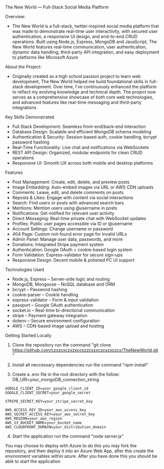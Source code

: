 The New World — Full-Stack Social Media Platform

Overview:
  - The New World is a full-stack, twitter-inspired social media platform that was made to demonstrate real-time user interactivity, with secured user authentication, a responsive UI design, and end-to-end CRUD operations. Built using Node.js, Express, MongoDB and JavaScript, The New World features real-time communication, user authentication, dynamic data handling, third-party API integration, and easy deployment to platforms like Microsoft Azure

About the Project:
  - Originally created as a high school passion project to learn web development, The New World helped me build foundational skills in full-stack development. Over time, I've continuously enhanced the platform to reflect my evolving knowledge and technical depth. The project now serves as a comprehensive showcase of both core web technologies, and advanced features like real-time messaging and third-party integrations

Key Skills Demonstrated
  - Full Stack Development: Seamless front-end/back-end interaction
  - Database Design: Scalable and efficient MongoDB schema modeling
  - Authentication & Security: Session-based auth, cookie handling, bcrypt password hashing
  - Real-Time Functionality: Live chat and notifications via WebSockets
  - REST API Design: Organized, modular endpoints for clean CRUD operations
  - Responsive UI: Smooth UX across both mobile and desktop platforms

Features
  - Post Management: Create, edit, delete, and preview posts
  - Image Embedding: Auto-embed images via URL or AWS CDN uploads
  - Comments: Leave, edit, and delete comments on posts
  - Reposts & Likes: Engage with content via social interactions
  - Search: Find users or posts with advanced search bars
  - Mentions: Mention users using @username in posts
  - Notifications: Get notified for relevant user activity
  - Direct Messaging: Real-time private chat with WebSocket updates
  - Profiles: Public user pages accessible via ID or @username
  - Account Settings: Change username or password
  - 404 Page: Custom not-found error page for invalid URLs
  - Admin Panel: Manage user data, passwords, and more
  - Donations: Integrated Stripe payment system
  - Authentication: Google OAuth + cookie-based login system
  - Form Validation: Express-validator for secure sign-ups
  - Responsive Design: Decent mobile & polished PC UI support

Technologies Used
  - Node.js, Express – Server-side logic and routing
  - MongoDB, Mongoose – NoSQL database and ORM
  - bcrypt – Password hashing
  - cookie-parser – Cookie handling
  - express-validator – Form & input validation
  - passport – Google OAuth authentication
  - socket.io – Real-time bi-directional communication
  - stripe – Payment gateway integration
  - dotenv – Secure environment configuration
  - AWS – CDN-based image upload and hosting

Getting Started Locally
  1) Clone the repository
    run the command "git clone https://github.com/czxzcxczxzxccxzzcxzxczcxzxczcx/TheNewWorld.git"

  2) Install all neccessary dependencies
    run the command "npm install"

  3) Create a .env file in the root directory with the follow:
    DB_URI=your_mongoDB_connection_string

    GOOGLE_CLIENT_ID=your_google_client_id
    GOOGLE_CLIENT_SECRET=your_google_secret

    STRIPE_SECRET_KEY=your_stripe_secret_key

    AWS_ACCESS_KEY_ID=your_aws_access_key
    AWS_SECRET_ACCESS_KEY=your_aws_secret_key
    AWS_REGION=your_aws_region
    AWS_S3_BUCKET_NAME=your_bucket_name
    AWS_CLOUDFRONT_DOMAIN=your_distribution_domain

  4) Start the application
    run the command "node server.js"

  You may choose to deploy with Azure to do this you may fork the repository, and then deploy it into an Azure Web App, after this create the environment variables within azure. After you have done this you should be able to start the application